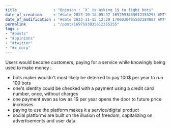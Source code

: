 ```yaml
---
title                : "Opinion : `X` is asking 1$ to fight bots"
date_of_creation     : "#date 2023-10-18 05:37 1697593035612355255 GMT"
date_of_modification : "#date 2023-11-15 12:20 1700036405502184887 GMT"
permalink            : "/post/1697593035612355255"
tags :
- "#posts"
- "#opinions"
- "#twitter"
- "#x_corp"
---
```


Users would become customers, paying for a service while knowingly being used to make money :
- bots maker wouldn't most likely be deterred to pay 100$ per year to run 100 bots
- one's identity could be checked with a payment using a credit card number, once, without charges
- one payment even as low as 1$ per year opens the door to future price increases
- paying to use the platform makes it a service/digital product
- social platforms are built on the illusion of freedom, capitalizing on advertisements and user data

